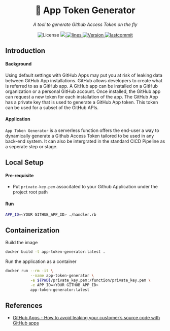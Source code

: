 <h1 align="center">🔐 App Token Generator</h1>
<p align="center">
    <em>A tool to generate Github Access Token on the fly</em>
</p>

<p align="center">
    <img src="https://img.shields.io/github/license/TechProber/app-token-generator?color=critical" alt="License"/>
    <a href="https://hits.seeyoufarm.com">
      <img src="https://hits.seeyoufarm.com/api/count/incr/badge.svg?url=https%3A%2F%2Fgithub.com%2FTechProber%2Fapp-token-generator&count_bg=%235322B2&title_bg=%23555555&icon=&icon_color=%23E7E7E7&title=hits&edge_flat=false"/>
    </a>
    <a href="https://img.shields.io/tokei/lines/github/TechProber/app-token-generator?color=orange">
      <img src="https://img.shields.io/tokei/lines/github/TechProber/app-token-generator?color=orange" alt="lines">
    </a>
    <a href="https://hub.docker.com/repository/docker/hikariai/">
        <img src="https://img.shields.io/badge/docker-v20.10.7-blue" alt="Version">
    </a>
    <a href="https://github.com/TechProber/app-token-generator">
        <img src="https://img.shields.io/github/last-commit/TechProber/app-token-generator" alt="lastcommit"/>
    </a>
</p>

## Introduction

#### Background

Using default settings with GitHub Apps may put you at risk of leaking data between GitHub App installations. GitHub allows developers to create what is referred to as a GitHub app. A GitHub app can be installed on a GitHub organization or a personal GitHub account. Once installed, the GitHub app can request a new token for each installation of the app. The GitHub App has a private key that is used to generate a GitHub App token. This token can be used for a subset of the GitHub APIs.

#### Application

`App Token Generator` is a serverless function offers the end-user a way to dynamically generate a Github Access Token tailored to be used in any back-end system. It can also be intergrated in the standard CICD Pipeline as a seperate step or stage.

## Local Setup

#### Pre-requisite

- Put `private-key.pem` associtated to your Github Application under the project root path

#### Run

```bash
APP_ID=<YOUR GITHUB_APP_ID> ./handler.rb
```

## Containerization

Build the image

```bash
docker build -t app-token-generator:latest .
```

Run the application as a container

```bash
docker run --rm -it \
           --name app-token-generator \
           -e ${PWD}/private_key.pem:/function/private_key.pem \
           -e APP_ID=<YOUR GITHUB_APP_ID>
           app-token-generator:latest
```

## References

- [GitHub Apps - How to avoid leaking your customer’s source code with GitHub apps](https://roadie.io/blog/avoid-leaking-github-org-data/)
